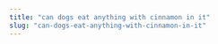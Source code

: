 ```yaml
---
title: "can dogs eat anything with cinnamon in it"
slug: "can-dogs-eat-anything-with-cinnamon-in-it"
---
```


